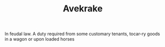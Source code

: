 ---
title: Avekrake
letter: A
permalink: "/definitions/avekrake.html"
body: In feudal law. A duty required from some customary tenants, tocar-ry goods in
  a wagon or upon loaded horses
published_at: '2018-07-07'
source: Black's Law Dictionary
layout: post
---